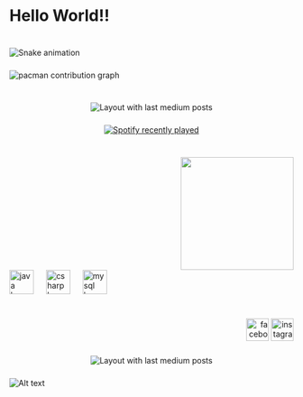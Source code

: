 <h1 align="left">Hello World!!</h1>

###

<br clear="both">

<img src="https://raw.githubusercontent.com/Dansosa18/Dansosa18/output/snake.svg" alt="Snake animation" />

###

<picture>
  <source media="(prefers-color-scheme: dark)" srcset="https://raw.githubusercontent.com/Dansosa18/Dansosa18/output/pacman-contribution-graph-dark.svg">
  <source media="(prefers-color-scheme: light)" srcset="https://raw.githubusercontent.com/Dansosa18/Dansosa18/output/pacman-contribution-graph.svg">
  <img alt="pacman contribution graph" src="https://raw.githubusercontent.com/Dansosa18/Dansosa18/output/pacman-contribution-graph.svg">
</picture>

###

<br clear="both">

<div align="center">
  <img src="https://github-read-medium-git-main.pahlevikun.vercel.app/latest?limit=4&username=Dansosa18&theme=radical" alt="Layout with last medium posts"  />
</div>

###

<div align="center">
  <a href="https://open.spotify.com/user/DANSOSA..">
    <img src="https://spotify-recently-played-readme.vercel.app/api?user=DANSOSA..&count=7" alt="Spotify recently played"  />
  </a>
</div>

###

<br clear="both">

<img align="right" height="200" src="https://media4.giphy.com/media/v1.Y2lkPTc5MGI3NjExcGJuNTgybXpyajExaDExc3Z2eWhyenRmMTJ3bW1sMzBtcGlsbTFvMCZlcD12MV9pbnRlcm5hbF9naWZfYnlfaWQmY3Q9Zw/VApOqITOXZAd2/giphy.gif"  />

###

<br clear="both">

<div align="left">
  <img src="https://skillicons.dev/icons?i=java" height="43" alt="java logo"  />
  <img width="14" />
  <img src="https://skillicons.dev/icons?i=cs" height="43" alt="csharp logo"  />
  <img width="14" />
  <img src="https://skillicons.dev/icons?i=mysql" height="43" alt="mysql logo"  />
</div>

###

<br clear="both">

<div align="right">
  <img src="https://img.shields.io/static/v1?message=Facebook&logo=facebook&label=&color=1877F2&logoColor=white&labelColor=&style=for-the-badge" height="40" alt="facebook logo"  />
  <img src="https://img.shields.io/static/v1?message=Instagram&logo=instagram&label=&color=E4405F&logoColor=white&labelColor=&style=for-the-badge" height="40" alt="instagram logo"  />
</div>

###

<div align="center">
  <img src="https://github-read-medium-git-main.pahlevikun.vercel.app/latest?limit=4" alt="Layout with last medium posts"  />
</div>

###

![Alt text](https://spotify-recently-played-readme.vercel.app/api?user=snkfsd6cdgfq9kd634myb5axn)
